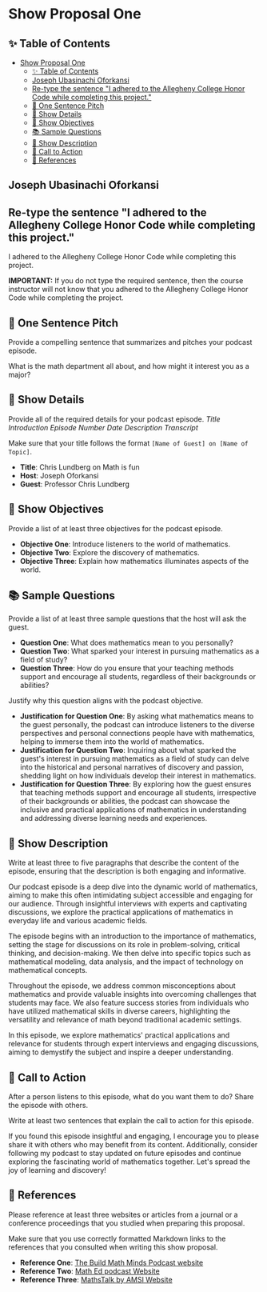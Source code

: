 # Show Proposal One

## ✨ Table of Contents

<!---toc start-->

- [Show Proposal One](#show-proposal-one)
  - [✨ Table of Contents](#-table-of-contents)
  - [Joseph Ubasinachi Oforkansi](#joseph-ubasinachi-oforkansi)
  - [Re-type the sentence "I adhered to the Allegheny College Honor Code while completing this project."](#re-type-the-sentence-i-adhered-to-the-allegheny-college-honor-code-while-completing-this-project)
  - [🏁 One Sentence Pitch](#-one-sentence-pitch)
  - [🔬 Show Details](#-show-details)
  - [📝 Show Objectives](#-show-objectives)
  - [📚 Sample Questions](#-sample-questions)
  - [🎉 Show Description](#-show-description)
  - [📢 Call to Action](#-call-to-action)
  - [🦜 References](#-references)

<!---toc end-->

## Joseph Ubasinachi Oforkansi

## Re-type the sentence "I adhered to the Allegheny College Honor Code while completing this project."

I adhered to the Allegheny College Honor Code while completing this project.

**IMPORTANT:** If you do not type the required sentence, then the course
instructor will not know that you adhered to the Allegheny College Honor Code
while completing the project.

## 🏁 One Sentence Pitch

Provide a compelling sentence that summarizes and pitches your podcast
episode.

What is the math department all about, and how might it interest you as a major?

## 🔬 Show Details

Provide all of the required details for your podcast episode.
*Title*
*Introduction*
*Episode Number*
*Date*
*Description*
*Transcript*

Make sure that your title follows the format `[Name of Guest] on [Name of
Topic]`.

- **Title**: Chris Lundberg on Math is fun
- **Host**: Joseph Oforkansi
- **Guest**: Professor Chris Lundberg

## 📝 Show Objectives

Provide a list of at least three objectives for the podcast episode.

- **Objective One**: Introduce listeners to the world of mathematics.
- **Objective Two**: Explore the discovery of mathematics.
- **Objective Three**: Explain how mathematics illuminates aspects of the world.

## 📚 Sample Questions

Provide a list of at least three sample questions that the host will
ask the guest.

- **Question One**: What does mathematics mean to you personally?
- **Question Two**: What sparked your interest in pursuing mathematics as a field of study?
- **Question Three**: How do you ensure that your teaching methods support and encourage all students, regardless of their backgrounds or abilities?

Justify why this question aligns with the podcast objective.

- **Justification for Question One**: By asking what mathematics means to the guest personally, the podcast can introduce listeners to the diverse perspectives and personal connections people have with mathematics, helping to immerse them into the world of mathematics.
- **Justification for Question Two**: Inquiring about what sparked the guest's interest in pursuing mathematics as a field of study can delve into the historical and personal narratives of discovery and passion, shedding light on how individuals develop their interest in mathematics.
- **Justification for Question Three**: By exploring how the guest ensures that teaching methods support and encourage all students, irrespective of their backgrounds or abilities, the podcast can showcase the inclusive and practical applications of mathematics in understanding and addressing diverse learning needs and experiences.

## 🎉 Show Description

Write at least three to five paragraphs that describe the content of the
episode, ensuring that the description is both engaging and informative.

Our podcast episode is a deep dive into the dynamic world of mathematics, aiming to make this often intimidating subject accessible and engaging for our audience. Through insightful interviews with experts and captivating discussions, we explore the practical applications of mathematics in everyday life and various academic fields.

The episode begins with an introduction to the importance of mathematics, setting the stage for discussions on its role in problem-solving, critical thinking, and decision-making. We then delve into specific topics such as mathematical modeling, data analysis, and the impact of technology on mathematical concepts.

Throughout the episode, we address common misconceptions about mathematics and provide valuable insights into overcoming challenges that students may face. We also feature success stories from individuals who have utilized mathematical skills in diverse careers, highlighting the versatility and relevance of math beyond traditional academic settings.

In this episode, we explore mathematics' practical applications and relevance for students through expert interviews and engaging discussions, aiming to demystify the subject and inspire a deeper understanding.

## 📢 Call to Action

After a person listens to this episode, what do you want them to do?
Share the episode with others.

Write at least two sentences that explain the call to action for this episode.

 If you found this episode insightful and engaging, I encourage you to please share it with others who may benefit from its content. Additionally, consider following my podcast to stay updated on future episodes and continue exploring the fascinating world of mathematics together. Let's spread the joy of learning and discovery!

## 🦜 References

Please reference at least three websites or articles from a journal or a
conference proceedings that you studied when preparing this proposal.

Make sure that you use correctly formatted Markdown links to the
references that you consulted when writing this show proposal.

- **Reference One**: [The Build Math Minds Podcast website](https://buildmathminds.com/podcast/)
- **Reference Two**: [Math Ed podcast Website](https://www.podomatic.com/podcasts/mathed)
- **Reference Three**: [MathsTalk by AMSI Website](https://calculate.org.au/mathstalk-podcast/)
